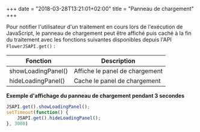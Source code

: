 +++
date = "2018-03-28T13:21:01+02:00"
title = "Panneau de chargement"
+++

Pour notifier l'utilisateur d'un traitement en cours lors de l'exécution de JavaScript, le panneau de chargement peut être affiché puis caché à la fin du traitement avec les fonctions suivantes disponibles depuis l'API ``FlowerJSAPI.get()`` : 


| Fonction                                  | Description                                                                    |
|--------------------------------------------|--------------------------------------------------------------------------------|
|showLoadingPanel()                          | Affiche le panel de chargement                                                 |        
|hideLoadingPanel()                          | Cache le panel de chargement                                                   |


__Exemple d'affichage du panneau de chargement pendant 3 secondes__
```javascript
JSAPI.get().showLoadingPanel();
setTimeout(function() {
	JSAPI.get().hideLoadingPanel();
}, 3000)
```
 



